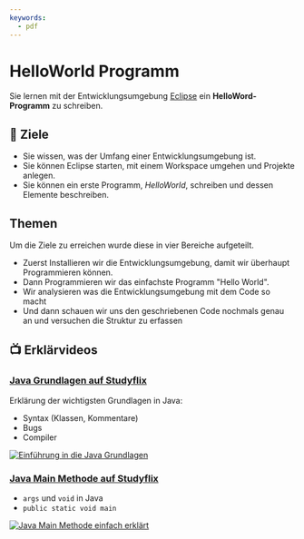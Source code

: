```yaml
---
keywords:
  - pdf
---
```


# HelloWorld Programm

Sie lernen mit der Entwicklungsumgebung [Eclipse](https://www.eclipseide.org)
ein **HelloWord-Programm** zu schreiben.

## :dart: Ziele

- Sie wissen, was der Umfang einer Entwicklungsumgebung ist.
- Sie können Eclipse starten, mit einem Workspace umgehen und Projekte anlegen.
- Sie können ein erste Programm, _HelloWorld_, schreiben und dessen Elemente
  beschreiben.

## Themen

Um die Ziele zu erreichen wurde diese in vier Bereiche aufgeteilt.

- Zuerst Installieren wir die Entwicklungsumgebung, damit wir überhaupt
  Programmieren können.
- Dann Programmieren wir das einfachste Programm "Hello World".
- Wir analysieren was die Entwicklungsumgebung mit dem Code so macht
- Und dann schauen wir uns den geschriebenen Code nochmals genau an und
  versuchen die Struktur zu erfassen

<DocCardList className="pdf-exclude"/>

## :tv: Erklärvideos

<div class="grid"><div class="center">

### [Java Grundlagen auf Studyflix](https://studyflix.de/informatik/einfuhrung-in-die-java-grundlagen-213?topic_id=16)

Erklärung der wichtigsten Grundlagen in Java:

- Syntax (Klassen, Kommentare)
- Bugs
- Compiler

</div><div>

[![Einführung in die Java Grundlagen](https://d3f6gjnauy613m.cloudfront.net/system/production/videos/000/213/10b5997f7533af3908fd41a0c44619ad0cd73653/card_720.jpeg?1628089774)](https://studyflix.de/informatik/einfuhrung-in-die-java-grundlagen-213?topic_id=16)

</div><div class="center">

### [Java Main Methode auf Studyflix](https://studyflix.de/informatik/java-main-1790?topic_id=16)

- `args` und `void` in Java
- `public static void main`

</div><div>

[![Java Main Methode einfach erklärt](https://d3f6gjnauy613m.cloudfront.net/system/production/videos/001/790/e066d0aceaf818522aa2264cae109fbd157fece5/card_Java_Main_Thumbnail.png?1627306808)](https://studyflix.de/informatik/java-main-1790?topic_id=16)

</div></div>

